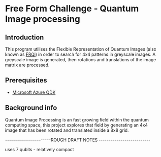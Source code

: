 # Free Form Challenge - Quantum Image processing 

## Introduction
This program utilises the Flexible Representation of Quantum Images (also known as [FRQI](https://qiskit.org/textbook/ch-applications/image-processing-frqi-neqr.html)) in order to search for 4x4 patterns in greyscale images. A greyscale image is generated, then rotations and translations of the image matrix are processed.

## Prerequisites
* [Microsoft Azure QDK](https://docs.microsoft.com/en-gb/azure/quantum/install-overview-qdk)

## Background info
Quantum Image Processing is an fast growing field within the quantum computing space, this project explores that field by generating an 4x4 image that has been rotated and translated inside a 8x8 grid. 


-----------------------ROUGH DRAFT NOTES --------------------------

uses 7 qubits - relatively compact

